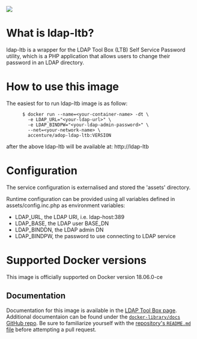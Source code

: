 [![](https://dockerbuildbadges.quelltext.eu/status.svg?organization=tuudik&repository=alpine-ldap-ltb)](https://hub.docker.com/r/tuudik/alpine-ldap-ltb/builds/)

# What is ldap-ltb?

ldap-ltb is a wrapper for the LDAP Tool Box (LTB) Self Service Password utility, 
which is a PHP application that allows users to change their password in an LDAP directory. 

# How to use this image

The easiest for to run ldap-ltb image is as follow:
```
      $ docker run --name=<your-container-name> -dt \
        -e LDAP_URL="<your-ldap-url>" \
        -e LDAP_BINDPW="<your-ldap-admin-password>" \
        --net=<your-network-name> \
        accenture/adop-ldap-ltb:VERSION
```
after the above ldap-ltb will be available at: http://ldap-ltb
        
# Configuration

The service configuration is externalised and stored the 'assets' directory.

Runtime configuration can be provided using all variables defined in assets/config.inc.php as environment variables:

* LDAP_URL, the LDAP URI, i.e. ldap-host:389
* LDAP_BASE, the LDAP user BASE_DN
* LDAP_BINDDN, the LDAP admin DN
* LDAP_BINDPW, the password to use connecting to LDAP service

# Supported Docker versions

This image is officially supported on Docker version 18.06.0-ce
## Documentation
Documentation for this image is available in the [LDAP Tool Box page](http://ltb-project.org/wiki/documentation/self-service-password). 
Additional documentaion can be found under the [`docker-library/docs` GitHub repo](https://github.com/docker-library/docs). Be sure to familiarize yourself with the [repository's `README.md` file](https://github.com/docker-library/docs/blob/master/README.md) before attempting a pull request.

